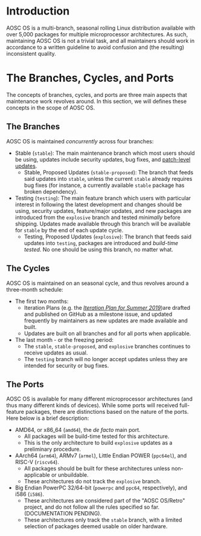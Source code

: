 <!-- TITLE: AOSC OS Maintenance Guidelines (RFC) -->
<!-- SUBTITLE: General Procedural Guidlelines for AOSC OS Package Maintenance -->

# Introduction

AOSC OS is a multi-branch, seasonal rolling Linux distribution available with over 5,000 packages for multiple microprocessor architectures. As such, maintaining AOSC OS is not a trivial task, and all maintainers should work in accordance to a written guideline to avoid confusion and (the resulting) inconsistent quality.

# The Branches, Cycles, and Ports

The concepts of branches, cycles, and ports are three main aspects that maintenance work revolves around. In this section, we will defines these concepts in the scope of AOSC OS.

## The Branches

AOSC OS is maintained *concurrently* across four branches:

- Stable (`stable`): The main maintenance branch which most users should be using, updates include security updates, bug fixes, and [patch-level updates](https://wiki.aosc.io/developers/aosc-os/known-patch-release-rules).
	- Stable, Proposed Updates (`stable-proposed`): The branch that feeds said updates into `stable`, unless the current `stable` already requires bug fixes (for instance, a currently available `stable` package has broken dependency).
- Testing (`testing`): The main feature branch which users with particular interest in following the latest development and changes should be using, security updates, feature/major updates, and new packages are introduced from the `explosive` branch and tested *minimally* before shipping. Updates made available through this branch will be available for `stable` by the end of each update cycle.
	- Testing, Proposed Updates (`explosive`): The branch that feeds said updates into `testing`, packages are introduced and *build-time tested*. No one should be using this branch, no matter what.

## The Cycles

AOSC OS is maintained on an seasonal cycle, and thus revolves around a three-month schedule:

- The first two months:
	- Iteration Plans (e.g. the *[Iteration Plan for Summer 2019](https://github.com/AOSC-Dev/aosc-os-abbs/issues/1896)*)are drafted and published on GitHub as a milestone issue, and updated frequently by maintainers as new updates are made available and built.
	- Updates are built on all branches and for all ports when applicable.
- The last month - or the freezing period:
	- The `stable`, `stable-proposed`, and `explosive` branches continues to receive updates as usual.
	- The `testing` branch will no longer accept updates unless they are intended for security or bug fixes.

## The Ports

AOSC OS is available for many different microprocessor architectures (and thus many different kinds of devices). While some ports will received full-feature packages, there are distinctions based on the nature of the ports. Here below is a brief description:

- AMD64, or x86_64 (`amd64`), the *de facto* main port.
	- All packages will be build-time tested for this architecture.
	- This is the only architecture to build `explosive` updates as a preliminary procedure.
- AArch64 (`arm64`), ARMv7 (`armel`), Little Endian POWER (`ppc64el`), and RISC-V (`riscv64`).
	- All packages should be built for these architectures unless non-applicable or unbuildable.
	- These architectures do not track the `explosive` branch.
- Big Endian PowerPC 32/64-bit (`powerpc` and `ppc64`, respectively), and i586 (`i586`).
	- These architectures are considered part of the "AOSC OS/Retro" project, and do not follow all the rules specified so far. (DOCUMENTATION PENDING).
	- These architectures only track the `stable` branch, with a limited selection of packages deemed usable on older hardware.

